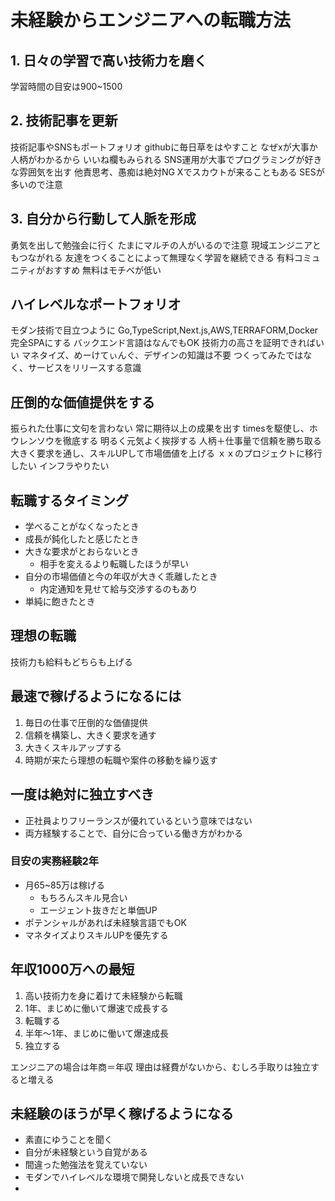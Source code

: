
# 未経験からエンジニアへの転職方法
## 1. 日々の学習で高い技術力を磨く
学習時間の目安は900~1500
## 2. 技術記事を更新
技術記事やSNSもポートフォリオ
githubに毎日草をはやすこと
なぜxが大事か
人柄がわかるから
いいね欄もみられる
SNS運用が大事でプログラミングが好きな雰囲気を出す
他責思考、愚痴は絶対NG
Xでスカウトが来ることもある
SESが多いので注意
## 3. 自分から行動して人脈を形成
勇気を出して勉強会に行く
たまにマルチの人がいるので注意
現域エンジニアともつながれる
友達をつくることによって無理なく学習を継続できる
有料コミュニティがおすすめ
無料はモチベが低い
## ハイレベルなポートフォリオ 
モダン技術で目立つように
Go,TypeScript,Next.js,AWS,TERRAFORM,Docker
完全SPAにする
バックエンド言語はなんでもOK
技術力の高さを証明できればいい
マネタイズ、めーけてぃんぐ、デザインの知識は不要
つくってみたではなく、サービスをリリースする意識
## 圧倒的な価値提供をする
振られた仕事に文句を言わない
常に期待以上の成果を出す 
timesを駆使し、ホウレンソウを徹底する
明るく元気よく挨拶する
人柄＋仕事量で信頼を勝ち取る
大きく要求を通し、スキルUPして市場価値を上げる
ｘｘのプロジェクトに移行したい
インフラやりたい
## 転職するタイミング
- 学べることがなくなったとき
- 成長が鈍化したと感じたとき
- 大きな要求がとおらないとき
	- 相手を変えるより転職したほうが早い
- 自分の市場価値と今の年収が大きく乖離したとき
	- 内定通知を見せて給与交渉するのもあり
- 単純に飽きたとき
## 理想の転職
技術力も給料もどちらも上げる
## 最速で稼げるようになるには
1. 毎日の仕事で圧倒的な価値提供 
2. 信頼を構築し、大きく要求を通す
3. 大きくスキルアップする
4. 時期が来たら理想の転職や案件の移動を繰り返す
## 一度は絶対に独立すべき
- 正社員よりフリーランスが優れているという意味ではない
- 両方経験することで、自分に合っている働き方がわかる
### 目安の実務経験2年
- 月65~85万は稼げる
	- もちろんスキル見合い
	- エージェント抜きだと単価UP 
- ポテンシャルがあれば未経験言語でもOK
- マネタイズよりスキルUPを優先する
## 年収1000万への最短
1. 高い技術力を身に着けて未経験から転職
2. 1年、まじめに働いて爆速で成長する
3. 転職する
4. 半年～1年、まじめに働いて爆速成長 
5. 独立する

エンジニアの場合は年商＝年収
理由は経費がないから、むしろ手取りは独立すると増える
## 未経験のほうが早く稼げるようになる
- 素直にゆうことを聞く
- 自分が未経験という自覚がある
- 間違った勉強法を覚えていない
- モダンでハイレベルな環境で開発しないと成長できない
- 